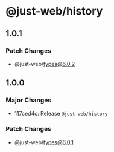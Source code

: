 # @just-web/history

## 1.0.1

### Patch Changes

- @just-web/types@6.0.2

## 1.0.0

### Major Changes

- 117ced4c: Release `@just-web/history`

### Patch Changes

- @just-web/types@6.0.1
